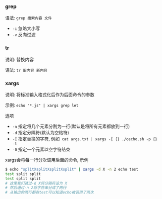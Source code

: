 ### grep

语法: `grep 搜索内容 文件`

* `-i` 忽略大小写
* `-v` 反向过滤

### tr

说明: 替换内容

语法: `tr 旧内容 新内容`

### xargs

说明: 将标准输入格式化后作为后面命令的参数

示例: `echo "*.js" | xargs grep let `

选项

* `-n` 指定将几个元素分割为一行(默认是将所有元素都放到一行)
* `-d` 指定分隔符(默认为空格符)
* `-I` 指定替换的字符, 例如` cat args.txt | xargs -I {} ./cecho.sh -p {} -l`
* `-0` 指定一个元素以空字符结束

xargs会将每一行分次调用后面的命令, 示例

```sh
$ echo "splitXsplitXsplitXsplit" | xargs -d X -n 2 echo test
test split split
test split split
# 这里我们通过-d X将分隔符设为 X
# 然后通过-n 2将字符串分成了两行
# 从输出的两行都有test可以知道echo被调用了两次
```


